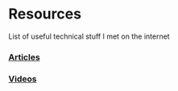 # Resources
List of useful technical stuff I met on the internet 


### [Articles](https://github.com/MohamedWael/Resources/blob/master/Articles.md)
### [Videos](https://github.com/MohamedWael/Resources/blob/master/Videos.md)
